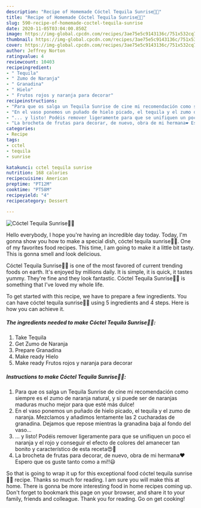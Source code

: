 ```yaml
---
description: "Recipe of Homemade Cóctel Tequila Sunrise🍊🍓"
title: "Recipe of Homemade Cóctel Tequila Sunrise🍊🍓"
slug: 590-recipe-of-homemade-coctel-tequila-sunrise
date: 2020-11-05T03:04:00.850Z
image: https://img-global.cpcdn.com/recipes/3ae75e5c9143136c/751x532cq70/coctel-tequila-sunrise🍊🍓-foto-principal.jpg
thumbnail: https://img-global.cpcdn.com/recipes/3ae75e5c9143136c/751x532cq70/coctel-tequila-sunrise🍊🍓-foto-principal.jpg
cover: https://img-global.cpcdn.com/recipes/3ae75e5c9143136c/751x532cq70/coctel-tequila-sunrise🍊🍓-foto-principal.jpg
author: Jeffrey Norton
ratingvalue: 4
reviewcount: 10403
recipeingredient:
- " Tequila"
- " Zumo de Naranja"
- " Granadina"
- " Hielo"
- " Frutos rojos y naranja para decorar"
recipeinstructions:
- "Para que os salga un Tequila Sunrise de cine mi recomendación como siempre es el zumo de naranja natural, y si puede ser de naranjas maduras mucho mejor para que esté más dulce!"
- "En el vaso ponemos un puñado de hielo picado, el tequila y el zumo de naranja. Mezclamos y añadimos lentamente las 2 cucharadas de granadina. Dejamos que repose mientras la granadina baja al fondo del vaso..."
- "... y listo! Podéis remover ligeramente para que se unifiquen un poco el naranja y el rojo y conseguir el efecto de colores del amanecer tan bonito y característico de esta receta😍🌅"
- "La brocheta de frutas para decorar, de nuevo, obra de mi hermana❤️ Espero que os guste tanto como a mi!!😃"
categories:
- Recipe
tags:
- cctel
- tequila
- sunrise

katakunci: cctel tequila sunrise 
nutrition: 168 calories
recipecuisine: American
preptime: "PT12M"
cooktime: "PT58M"
recipeyield: "4"
recipecategory: Dessert

---
```



![Cóctel Tequila Sunrise🍊🍓](https://img-global.cpcdn.com/recipes/3ae75e5c9143136c/751x532cq70/coctel-tequila-sunrise🍊🍓-foto-principal.jpg)

Hello everybody, I hope you're having an incredible day today. Today, I'm gonna show you how to make a special dish, cóctel tequila sunrise🍊🍓. One of my favorites food recipes. This time, I am going to make it a little bit tasty. This is gonna smell and look delicious.

Cóctel Tequila Sunrise🍊🍓 is one of the most favored of current trending foods on earth. It's enjoyed by millions daily. It is simple, it is quick, it tastes yummy. They're fine and they look fantastic. Cóctel Tequila Sunrise🍊🍓 is something that I've loved my whole life.




To get started with this recipe, we have to prepare a few ingredients. You can have cóctel tequila sunrise🍊🍓 using 5 ingredients and 4 steps. Here is how you can achieve it.

<!--inarticleads1-->

##### The ingredients needed to make Cóctel Tequila Sunrise🍊🍓:

1. Take  Tequila
1. Get  Zumo de Naranja
1. Prepare  Granadina
1. Make ready  Hielo
1. Make ready  Frutos rojos y naranja para decorar




<!--inarticleads2-->

##### Instructions to make Cóctel Tequila Sunrise🍊🍓:

1. Para que os salga un Tequila Sunrise de cine mi recomendación como siempre es el zumo de naranja natural, y si puede ser de naranjas maduras mucho mejor para que esté más dulce!
1. En el vaso ponemos un puñado de hielo picado, el tequila y el zumo de naranja. Mezclamos y añadimos lentamente las 2 cucharadas de granadina. Dejamos que repose mientras la granadina baja al fondo del vaso...
1. ... y listo! Podéis remover ligeramente para que se unifiquen un poco el naranja y el rojo y conseguir el efecto de colores del amanecer tan bonito y característico de esta receta😍🌅
1. La brocheta de frutas para decorar, de nuevo, obra de mi hermana❤️ Espero que os guste tanto como a mi!!😃




So that is going to wrap it up for this exceptional food cóctel tequila sunrise🍊🍓 recipe. Thanks so much for reading. I am sure you will make this at home. There is gonna be more interesting food in home recipes coming up. Don't forget to bookmark this page on your browser, and share it to your family, friends and colleague. Thank you for reading. Go on get cooking!
